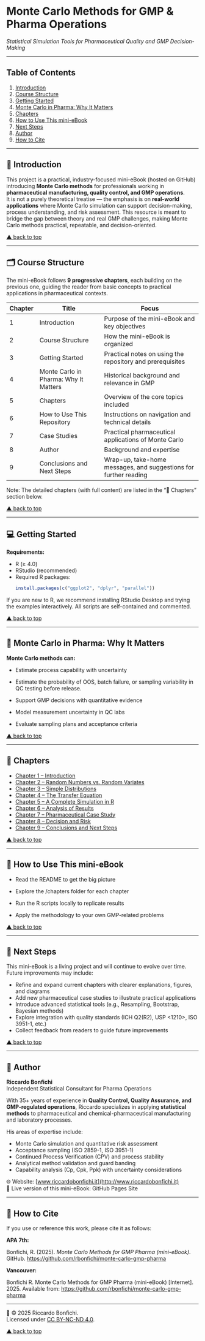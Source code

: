 # Monte Carlo Methods for GMP & Pharma Operations
_Statistical Simulation Tools for Pharmaceutical Quality and GMP Decision-Making_

---

## Table of Contents  

1. [Introduction](#introduction)  
2. [Course Structure](#course-structure)  
3. [Getting Started](#getting-started)  
4. [Monte Carlo in Pharma: Why It Matters](#monte-carlo-in-pharma-why-it-matters)  
5. [Chapters](#chapters)  
6. [How to Use This mini-eBook](#-how-to-use-this-mini-ebook)
7. [Next Steps](#next-steps)  
8. [Author](#author)  
9. [How to Cite](#how-to-cite)  

---

## 📘 Introduction
This project is a practical, industry-focused mini-eBook (hosted on GitHub) introducing **Monte Carlo methods** for professionals working in **pharmaceutical manufacturing, quality control, and GMP operations**.  
It is not a purely theoretical treatise — the emphasis is on **real-world applications** where Monte Carlo simulation can support decision-making, process understanding, and risk assessment.
This resource is meant to bridge the gap between theory and real GMP challenges, making Monte Carlo methods practical, repeatable, and decision-oriented.

[▲ back to top](#table-of-contents)

---

## 🗂️ Course Structure

The mini-eBook follows **9 progressive chapters**, each building on the previous one, guiding the reader from basic concepts to practical applications in pharmaceutical contexts.  

| **Chapter** | **Title** | **Focus** |
|-------------|-----------|------------|
| 1 | Introduction | Purpose of the mini-eBook and key objectives |
| 2 | Course Structure | How the mini-eBook is organized |
| 3 | Getting Started | Practical notes on using the repository and prerequisites |
| 4 | Monte Carlo in Pharma: Why It Matters | Historical background and relevance in GMP |
| 5 | Chapters | Overview of the core topics included |
| 6 | How to Use This Repository | Instructions on navigation and technical details |
| 7 | Case Studies | Practical pharmaceutical applications of Monte Carlo |
| 8 | Author | Background and expertise |
| 9 | Conclusions and Next Steps | Wrap-up, take-home messages, and suggestions for further reading |

Note: The detailed chapters (with full content) are listed in the “📑 Chapters” section below.

[▲ back to top](#table-of-contents)

---

## 💻 Getting Started
**Requirements:**
- R (≥ 4.0)
- RStudio (recommended)
- Required R packages:
  ```r
  install.packages(c("ggplot2", "dplyr", "parallel"))
  
If you are new to R, we recommend installing RStudio Desktop and trying the examples interactively. All scripts are self-contained and commented.

[▲ back to top](#table-of-contents)

---

## 💊 Monte Carlo in Pharma: Why It Matters
**Monte Carlo methods can:**

- Estimate process capability with uncertainty

- Estimate the probability of OOS, batch failure, or sampling variability in QC testing before release.

- Support GMP decisions with quantitative evidence

- Model measurement uncertainty in QC labs

- Evaluate sampling plans and acceptance criteria

[▲ back to top](#table-of-contents)

---

## 📑 Chapters

- [Chapter 1 – Introduction](docs/chapter01_intro.md)
- [Chapter 2 – Random Numbers vs. Random Variates](docs/chapter02_random-variates.md)
- [Chapter 3 – Simple Distributions](docs/chapter03_distributions.md)
- [Chapter 4 – The Transfer Equation](docs/chapter04_transfer-equation.md)
- [Chapter 5 – A Complete Simulation in R](docs/chapter05_full-simulation.md)
- [Chapter 6 – Analysis of Results](docs/chapter06_analysis.md)
- [Chapter 7 – Pharmaceutical Case Study](docs/chapter07_case-pharma.md)
- [Chapter 8 – Decision and Risk](docs/chapter08_decision-risk.md)
- [Chapter 9 – Conclusions and Next Steps](docs/chapter09_conclusions-nextsteps.md)

[▲ back to top](#table-of-contents)

---

## 📝 How to Use This mini-eBook

- Read the README to get the big picture
  
- Explore the /chapters folder for each chapter

- Run the R scripts locally to replicate results

- Apply the methodology to your own GMP-related problems

[▲ back to top](#table-of-contents)

---

## 🚀 Next Steps

This mini-eBook is a living project and will continue to evolve over time.  
Future improvements may include:

- Refine and expand current chapters with clearer explanations, figures, and diagrams  
- Add new pharmaceutical case studies to illustrate practical applications  
- Introduce advanced statistical tools (e.g., Resampling, Bootstrap, Bayesian methods)  
- Explore integration with quality standards (ICH Q2(R2), USP <1210>, ISO 3951-1, etc.)  
- Collect feedback from readers to guide future improvements  

[▲ back to top](#table-of-contents)

---

## 👤 Author

**Riccardo Bonfichi**  
Independent Statistical Consultant for Pharma Operations  

With 35+ years of experience in **Quality Control, Quality Assurance, and GMP-regulated operations**, Riccardo specializes in applying **statistical methods** to pharmaceutical and chemical-pharmaceutical manufacturing and laboratory processes.  

His areas of expertise include:  
- Monte Carlo simulation and quantitative risk assessment  
- Acceptance sampling (ISO 2859-1, ISO 3951-1)  
- Continued Process Verification (CPV) and process stability  
- Analytical method validation and guard banding  
- Capability analysis (Cp, Cpk, Ppk) with uncertainty considerations  

🌐 Website: [www.riccardobonfichi.it](http://www.riccardobonfichi.it)  
📌 Live version of this mini-eBook: GitHub Pages Site  

---

## 📖 How to Cite

If you use or reference this work, please cite it as follows:

**APA 7th:**

Bonfichi, R. (2025). *Monte Carlo Methods for GMP Pharma (mini-eBook)*. GitHub. https://github.com/rbonfichi/monte-carlo-gmp-pharma  

**Vancouver:**

Bonfichi R. Monte Carlo Methods for GMP Pharma (mini-eBook) [Internet]. 2025. Available from: https://github.com/rbonfichi/monte-carlo-gmp-pharma

---

📜
© 2025 Riccardo Bonfichi.  
Licensed under [CC BY-NC-ND 4.0](https://creativecommons.org/licenses/by-nc-nd/4.0/).


[▲ back to top](#table-of-contents)
